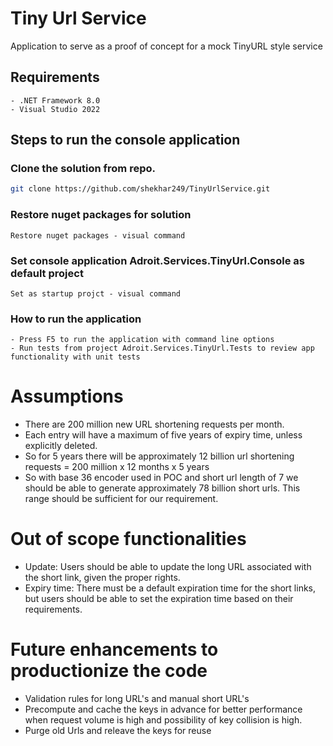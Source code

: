 ﻿# Tiny Url Service
Application to serve as a proof of concept for a mock TinyURL style service
## Requirements
	- .NET Framework 8.0
	- Visual Studio 2022
## Steps to run the console application
### Clone the solution from repo.
```bash
git clone https://github.com/shekhar249/TinyUrlService.git	
```
### Restore nuget packages for solution
	Restore nuget packages - visual command
### Set console application Adroit.Services.TinyUrl.Console as default project
	Set as startup projct - visual command
### How to run the application
	- Press F5 to run the application with command line options 
	- Run tests from project Adroit.Services.TinyUrl.Tests to review app functionality with unit tests
 
# Assumptions
  - There are 200 million new URL shortening requests per month.
  - Each entry will have a maximum of five years of expiry time, unless explicitly deleted.
  - So for 5 years there will be approximately 12 billion url shortening requests  = 200 million x 12 months x 5  years 
  - So with base 36 encoder used in POC and short url length of 7 we should be able to generate approximately 78 billion short urls. This range should be sufficient for our requirement.
# Out of scope functionalities
  - Update: Users should be able to update the long URL associated with the short link, given the proper rights.
  - Expiry time: There must be a default expiration time for the short links, but users should be able to set the expiration time based on their requirements.
	
# Future enhancements to productionize the code
 - Validation rules for long URL's and manual short URL's
 - Precompute  and cache the keys in advance for better performance when request volume is high and possibility of key collision is high.
 - Purge old Urls and releave the keys for reuse
 

 
